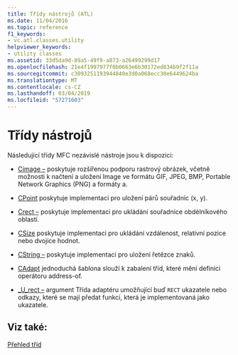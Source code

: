 ```yaml
---
title: Třídy nástrojů (ATL)
ms.date: 11/04/2016
ms.topic: reference
f1_keywords:
- vc.atl.classes.utility
helpviewer_keywords:
- utility classes
ms.assetid: 33d5da9d-89a5-49f9-a873-a26499299d17
ms.openlocfilehash: 21e4f1997977f0b0663e6b30172ed834b9f2f11a
ms.sourcegitcommit: c3093251193944840e3d0a068ecc30e6449624ba
ms.translationtype: MT
ms.contentlocale: cs-CZ
ms.lasthandoff: 03/04/2019
ms.locfileid: "57271603"
---
```

# <a name="utility-classes"></a>Třídy nástrojů

Následující třídy MFC nezávislé nástroje jsou k dispozici:

- [Cimage –](../atl-mfc-shared/reference/cimage-class.md) poskytuje rozšířenou podporu rastrový obrázek, včetně možnosti k načtení a uložení Image ve formátu GIF, JPEG, BMP, Portable Network Graphics (PNG) a formáty a.

- [CPoint](../atl-mfc-shared/reference/cpoint-class.md) poskytuje implementaci pro uložení párů souřadnic (x, y).

- [Crect –](../atl-mfc-shared/reference/crect-class.md) poskytuje implementaci pro ukládání souřadnice obdélníkového oblastí.

- [CSize](../atl-mfc-shared/reference/csize-class.md) poskytuje implementaci pro ukládání vzdálenost, relativní pozice nebo dvojice hodnot.

- [CString –](../atl-mfc-shared/reference/cstringt-class.md) poskytuje implementaci pro uložení řetězce znaků.

- [CAdapt](../atl/reference/cadapt-class.md) jednoduchá šablona slouží k zabalení tříd, které mění definici operátoru address-of.

- [_U_rect –](../atl/reference/u-rect-class.md) argument Třída adaptéru umožňující buď `RECT` ukazatele nebo odkazy, které se mají předat funkci, která je implementovaná jako ukazatele.

## <a name="see-also"></a>Viz také:

[Přehled tříd](../atl/atl-class-overview.md)
